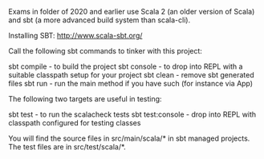Exams in folder of 2020 and earlier use Scala 2 (an older version of
Scala) and sbt (a more advanced build system than scala-cli).

Installing SBT: http://www.scala-sbt.org/

Call the following sbt commands to tinker with this project:

sbt compile      - to build the project
sbt console      - to drop into REPL with a suitable classpath setup for your project
sbt clean        - remove sbt generated files
sbt run          - run the main method if you have such (for instance via App)

The following two targets are useful in testing:

sbt test         - to run the scalacheck tests
sbt test:console - drop into REPL with classpath configured for testing classes

You will find the source files in src/main/scala/* in sbt managed projects. The
test files are in src/test/scala/*.
